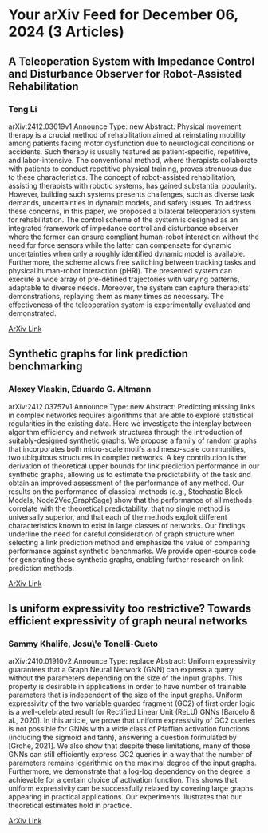 <h1>Your arXiv Feed for December 06, 2024 (3 Articles)</h1>
<h2>A Teleoperation System with Impedance Control and Disturbance Observer for Robot-Assisted Rehabilitation</h2>
<h3>Teng Li</h3>
<p>arXiv:2412.03619v1 Announce Type: new 
Abstract: Physical movement therapy is a crucial method of rehabilitation aimed at reinstating mobility among patients facing motor dysfunction due to neurological conditions or accidents. Such therapy is usually featured as patient-specific, repetitive, and labor-intensive. The conventional method, where therapists collaborate with patients to conduct repetitive physical training, proves strenuous due to these characteristics. The concept of robot-assisted rehabilitation, assisting therapists with robotic systems, has gained substantial popularity. However, building such systems presents challenges, such as diverse task demands, uncertainties in dynamic models, and safety issues. To address these concerns, in this paper, we proposed a bilateral teleoperation system for rehabilitation. The control scheme of the system is designed as an integrated framework of impedance control and disturbance observer where the former can ensure compliant human-robot interaction without the need for force sensors while the latter can compensate for dynamic uncertainties when only a roughly identified dynamic model is available. Furthermore, the scheme allows free switching between tracking tasks and physical human-robot interaction (pHRI). The presented system can execute a wide array of pre-defined trajectories with varying patterns, adaptable to diverse needs. Moreover, the system can capture therapists' demonstrations, replaying them as many times as necessary. The effectiveness of the teleoperation system is experimentally evaluated and demonstrated.</p>
<a href='https://arxiv.org/abs/2412.03619'>ArXiv Link</a>

<h2>Synthetic graphs for link prediction benchmarking</h2>
<h3>Alexey Vlaskin, Eduardo G. Altmann</h3>
<p>arXiv:2412.03757v1 Announce Type: new 
Abstract: Predicting missing links in complex networks requires algorithms that are able to explore statistical regularities in the existing data. Here we investigate the interplay between algorithm efficiency and network structures through the introduction of suitably-designed synthetic graphs. We propose a family of random graphs that incorporates both micro-scale motifs and meso-scale communities, two ubiquitous structures in complex networks. A key contribution is the derivation of theoretical upper bounds for link prediction performance in our synthetic graphs, allowing us to estimate the predictability of the task and obtain an improved assessment of the performance of any method. Our results on the performance of classical methods (e.g., Stochastic Block Models, Node2Vec,GraphSage) show that the performance of all methods correlate with the theoretical predictability, that no single method is universally superior, and that each of the methods exploit different characteristics known to exist in large classes of networks. Our findings underline the need for careful consideration of graph structure when selecting a link prediction method and emphasize the value of comparing performance against synthetic benchmarks. We provide open-source code for generating these synthetic graphs, enabling further research on link prediction methods.</p>
<a href='https://arxiv.org/abs/2412.03757'>ArXiv Link</a>

<h2>Is uniform expressivity too restrictive? Towards efficient expressivity of graph neural networks</h2>
<h3>Sammy Khalife, Josu\'e Tonelli-Cueto</h3>
<p>arXiv:2410.01910v2 Announce Type: replace 
Abstract: Uniform expressivity guarantees that a Graph Neural Network (GNN) can express a query without the parameters depending on the size of the input graphs. This property is desirable in applications in order to have number of trainable parameters that is independent of the size of the input graphs. Uniform expressivity of the two variable guarded fragment (GC2) of first order logic is a well-celebrated result for Rectified Linear Unit (ReLU) GNNs [Barcelo & al., 2020]. In this article, we prove that uniform expressivity of GC2 queries is not possible for GNNs with a wide class of Pfaffian activation functions (including the sigmoid and tanh), answering a question formulated by [Grohe, 2021]. We also show that despite these limitations, many of those GNNs can still efficiently express GC2 queries in a way that the number of parameters remains logarithmic on the maximal degree of the input graphs. Furthermore, we demonstrate that a log-log dependency on the degree is achievable for a certain choice of activation function. This shows that uniform expressivity can be successfully relaxed by covering large graphs appearing in practical applications. Our experiments illustrates that our theoretical estimates hold in practice.</p>
<a href='https://arxiv.org/abs/2410.01910'>ArXiv Link</a>

